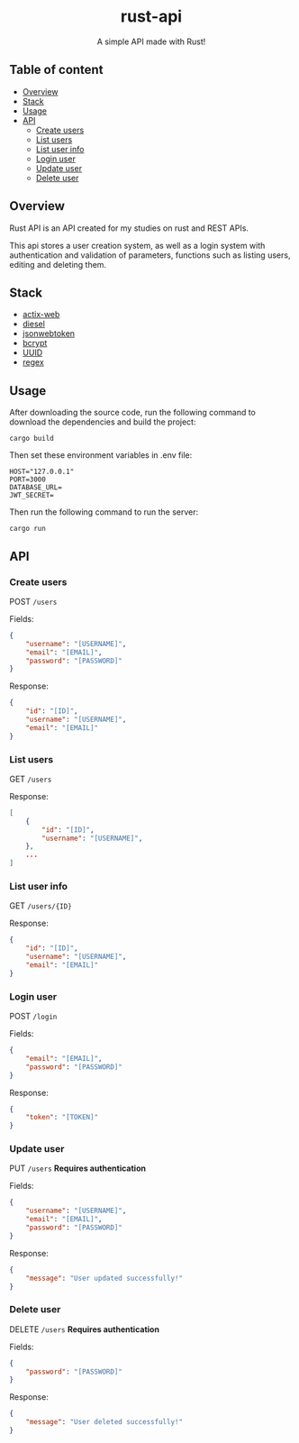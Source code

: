 <h1 align="center">rust-api</h1>
<p align="center">A simple API made with Rust!</p>

## Table of content

* [Overview](#overview)
* [Stack](#stack)
* [Usage](#usage)
* [API](#api)
  * [Create users](#create-users)
  * [List users](#list-users)
  * [List user info](#list-user-info)
  * [Login user](#login-user)
  * [Update user](#update-user)
  * [Delete user](#delete-user)


## Overview

Rust API is an API created for my studies on rust and REST APIs.

This api stores a user creation system, as well as a login system with authentication and validation of parameters, functions such as listing users, editing and deleting them.

## Stack

- [actix-web](https://crates.io/crates/actix-web)
- [diesel](https://crates.io/crates/diesel)
- [jsonwebtoken](https://crates.io/crates/jsonwebtoken)
- [bcrypt](https://crates.io/crates/bcrypt)
- [UUID](https://crates.io/crates/uuid)
- [regex](https://crates.io/crates/regex)

## Usage

After downloading the source code, run the following command to download the dependencies and build the project:
```
cargo build
```

Then set these environment variables in .env file:
```
HOST="127.0.0.1"
PORT=3000
DATABASE_URL=
JWT_SECRET=
```

Then run the following command to run the server:
```
cargo run
```

## API

### Create users

POST `/users`

Fields:
```json
{
    "username": "[USERNAME]",
    "email": "[EMAIL]",
    "password": "[PASSWORD]"
}
```

Response:
```json
{
    "id": "[ID]",
    "username": "[USERNAME]",
    "email": "[EMAIL]"
}
```

### List users

GET `/users`

Response:
```json
[
    {
        "id": "[ID]",
        "username": "[USERNAME]",
    },
    ...
]
```

### List user info

GET `/users/{ID}`

Response:
```json
{
    "id": "[ID]",
    "username": "[USERNAME]",
    "email": "[EMAIL]"
}
```

### Login user

POST `/login`

Fields:
```json
{
    "email": "[EMAIL]",
    "password": "[PASSWORD]"
}
```

Response:
```json
{
    "token": "[TOKEN]"
}
```

### Update user

PUT `/users`
**Requires authentication**

Fields:
```json
{
    "username": "[USERNAME]",
    "email": "[EMAIL]",
    "password": "[PASSWORD]"
}
```

Response:
```json
{
    "message": "User updated successfully!"
}
```

### Delete user

DELETE `/users`
**Requires authentication**

Fields:
```json
{
    "password": "[PASSWORD]"
}
```

Response:
```json
{
    "message": "User deleted successfully!"
}
```
